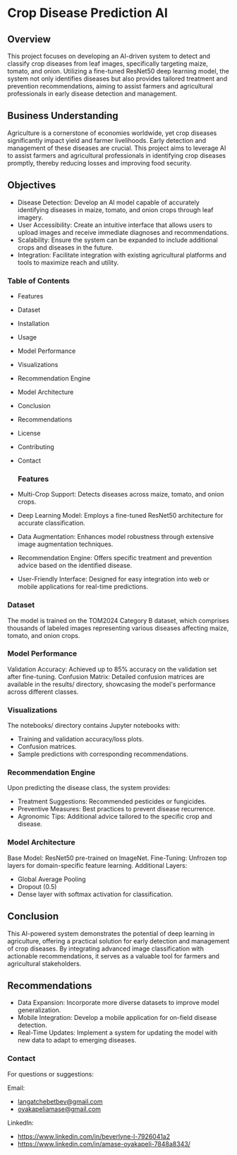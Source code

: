 # Crop Disease Prediction AI
## Overview
This project focuses on developing an AI-driven system to detect and classify crop diseases from leaf images, specifically targeting maize, tomato, and onion. Utilizing a fine-tuned ResNet50 deep learning model, the system not only identifies diseases but also provides tailored treatment and prevention recommendations, aiming to assist farmers and agricultural professionals in early disease detection and management.

## Business Understanding
Agriculture is a cornerstone of economies worldwide, yet crop diseases significantly impact yield and farmer livelihoods. Early detection and management of these diseases are crucial. This project aims to leverage AI to assist farmers and agricultural professionals in identifying crop diseases promptly, thereby reducing losses and improving food security.

## Objectives
- Disease Detection: Develop an AI model capable of accurately identifying diseases in maize, tomato, and onion crops through leaf imagery.​
- User Accessibility: Create an intuitive interface that allows users to upload images and receive immediate diagnoses and recommendations.​
- Scalability: Ensure the system can be expanded to include additional crops and diseases in the future.​
- Integration: Facilitate integration with existing agricultural platforms and tools to maximize reach and utility.

 ### Table of Contents
- Features
- Dataset
- Installation
- Usage
- Model Performance
- Visualizations
- Recommendation Engine
- Model Architecture
- Conclusion
- Recommendations
- License
- Contributing
- Contact

  ### Features
- Multi-Crop Support: Detects diseases across maize, tomato, and onion crops.
- Deep Learning Model: Employs a fine-tuned ResNet50 architecture for accurate classification.
- Data Augmentation: Enhances model robustness through extensive image augmentation techniques.
- Recommendation Engine: Offers specific treatment and prevention advice based on the identified disease.
- User-Friendly Interface: Designed for easy integration into web or mobile applications for real-time predictions.

### Dataset
The model is trained on the TOM2024 Category B dataset, which comprises thousands of labeled images representing various diseases affecting maize, tomato, and onion crops.

### Model Performance
Validation Accuracy: Achieved up to 85% accuracy on the validation set after fine-tuning.
Confusion Matrix: Detailed confusion matrices are available in the results/ directory, showcasing the model's performance across different classes.

### Visualizations
The notebooks/ directory contains Jupyter notebooks with:
- Training and validation accuracy/loss plots.
- Confusion matrices.
- Sample predictions with corresponding recommendations.

### Recommendation Engine
Upon predicting the disease class, the system provides:
- Treatment Suggestions: Recommended pesticides or fungicides.
- Preventive Measures: Best practices to prevent disease recurrence.
- Agronomic Tips: Additional advice tailored to the specific crop and disease.

### Model Architecture
Base Model: ResNet50 pre-trained on ImageNet.
Fine-Tuning: Unfrozen top layers for domain-specific feature learning.
Additional Layers:
- Global Average Pooling
- Dropout (0.5)
- Dense layer with softmax activation for classification.

## Conclusion
This AI-powered system demonstrates the potential of deep learning in agriculture, offering a practical solution for early detection and management of crop diseases. By integrating advanced image classification with actionable recommendations, it serves as a valuable tool for farmers and agricultural stakeholders.

## Recommendations
- Data Expansion: Incorporate more diverse datasets to improve model generalization.
- Mobile Integration: Develop a mobile application for on-field disease detection.
- Real-Time Updates: Implement a system for updating the model with new data to adapt to emerging diseases.

###  Contact
For questions or suggestions:

Email:
- langatchebetbev@gmail.com
- oyakapeliamase@gmail.com

  
Linkedln:
- https://www.linkedin.com/in/beverlyne-l-7926041a2
- https://www.linkedin.com/in/amase-oyakapeli-7848a8343/
